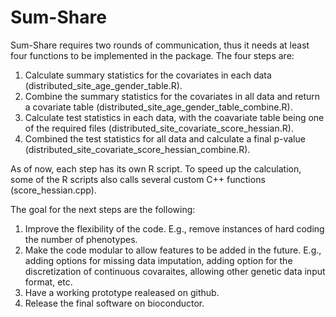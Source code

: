# Sum-Share

Sum-Share requires two rounds of communication, thus it needs at least four functions to be implemented in the package. The four steps are:
1. Calculate summary statistics for the covariates in each data (distributed_site_age_gender_table.R).
2. Combine the summary statistics for the covariates in all data and return a covariate table (distributed_site_age_gender_table_combine.R).
3. Calculate test statistics in each data, with the coavariate table being one of the required files (distributed_site_covariate_score_hessian.R).
4. Combined the test statistics for all data and calculate a final p-value (distributed_site_covariate_score_hessian_combine.R).

As of now, each step has its own R script. To speed up the calculation, some of the R scripts also calls several custom C++ functions (score_hessian.cpp).


The goal for the next steps are the following:
1. Improve the flexibility of the code. E.g., remove instances of hard coding the number of phenotypes. 
2. Make the code modular to allow features to be added in the future. E.g., adding options for missing data imputation, adding option for the discretization of continuous covaraites, allowing other genetic data input format, etc.
3. Have a working prototype realeased on github.
4. Release the final software on bioconductor.

